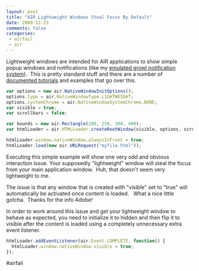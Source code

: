 ```yaml
---
layout: post
title: "AIR Lightweight Windows Steal Focus By Default"
date: 2009-12-23
comments: false
categories:
 - airfail
 - air
---
```


Lightweight windows are intended for AIR applications to show simple popup windows and notifications (like my [emulated growl notification system](http://github.com/wireframe/growl-air)).  This is pretty standard stuff and there are a number of [documented tutorials](http://articles.sitepoint.com/article/html-based-adobe-air) and examples that go over this.


```javascript
var options = new air.NativeWindowInitOptions();
options.type = air.NativeWindowType.LIGHTWEIGHT;
options.systemChrome = air.NativeWindowSystemChrome.NONE;
var visible = true;
var scrollbars = false;

var bounds = new air.Rectangle(200, 250, 300, 400);
var htmlLoader = air.HTMLLoader.createRootWindow(visible, options, scrollbars, bounds);

htmlLoader.window.nativeWindow.alwaysInFront = true;
htmlLoader.load(new air.URLRequest("myfile.html"));
```


Executing this simple example will show one very odd and obvious interaction issue. Your supposedly "lightweight" window will steal the focus from your main application window.  Huh, that doesn't seem very lightweight to me.  


The issue is that any window that is created with "visible" set to "true" will automatically be activated once content is loaded.   What a nice little gotcha.  Thanks for the info Adobe!


In order to work around this issue and get your lightweight window to behave as expected, you need to initialize it to hidden and then flip it to visible after the content is loaded using a completely unnecessary extra event listener.


```javascript
htmlLoader.addEventListener(air.Event.COMPLETE, function() {
  htmlLoader.window.nativeWindow.visible = true;
});
```


#airfail